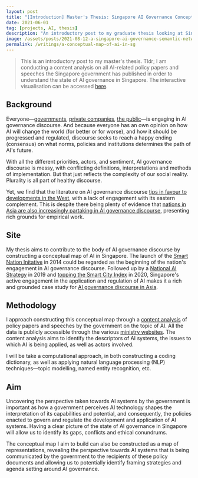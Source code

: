 ```yaml
---
layout: post
title: "[Introduction] Master's Thesis: Singapore AI Governance Concept Map"
date: 2021-06-01
tag: [projects, AI, thesis]
description: "An introductory post to my graduate thesis looking at Singapore's AI strategy."
image: /assets/posts/2021-08-12-a-singapore-ai-governance-semantic-network/sg-ai-conceptual-map.png
permalink: /writings/a-conceptual-map-of-ai-in-sg
---
```


> This is an introductory post to my master's thesis. Tldr; I am conducting a content analysis on all AI-related policy papers and speeches the Singapore government has published in order to understand the state of AI governance in Singapore. The interactive visualisation can be accessed [here](https://vnck.xyz/singapore-ai-governance-concept-map/).
## Background

Everyone—[governments](https://www.gov.uk/guidance/data-ethics-and-ai-guidance-landscape), [private companies](https://ai.google/static/documents/perspectives-on-issues-in-ai-governance.pdf), [the public](https://www.codedbias.com/)—is engaging in AI governance discourse. And because everyone has an own opinion on how AI will change the world (for better or for worse), and how it should be progressed and regulated, discourse seeks to reach a happy ending (consensus) on what norms, policies and institutions determines the path of AI's future.

With all the different priorities, actors, and sentiment, AI governance discourse is messy, with conflicting definitions, interpretations and methods of implementation. But that just reflects the complexity of our social reality. Plurality is all part of healthy discourse.

Yet, we find that the literature on AI governance discourse [tips in favour to developments in the West](https://www.aies-conference.com/2020/wp-content/papers/030.pdf), with a lack of engagement with its eastern complement. This is despite there being plenty of evidence that [nations in Asia are also increasingly partaking in AI governance discourse](https://link.springer.com/content/pdf/10.1007%2Fs13347-020-00402-x.pdf), presenting rich grounds for empirical work.

## Site

My thesis aims to contribute to the body of AI governance discourse by constructing a conceptual map of AI in Singapore. The launch of the [Smart Nation Initative](https://www.smartnation.gov.sg/whats-new/speeches/smart-nation-launch) in 2014 could be regarded as the beginning of the nation's engagement in AI governance discourse. Followed up by a [National AI Strategy](https://www.smartnation.gov.sg/why-Smart-Nation/NationalAIStrategy) in 2019 and [topping the Smart City Index](https://www.imd.org/news/updates/singapore-tops-new-citizen-centric-global-smart-city-index/) in 2020, Singapore's active engagement in the application and regulation of AI makes it a rich and grounded case study for [AI governance discourse in Asia](https://opengovasia.com/singapore-releases-first-artificial-intelligence-ai-governance-framework-in-asia/).

## Methodology

I approach constructing this conceptual map through a [content analysis](https://www.amazon.com/Content-Analysis-Introduction-Its-Methodology/dp/0761915451) of policy papers and speeches by the government on the topic of AI. All the data is publicly accessible through the various [ministry websites](https://www.sgdi.gov.sg/ministries). The content analysis aims to identify the descriptors of AI systems, the issues to which AI is being applied, as well as actors involved.

I will be take a computational approach, in both constructing a coding dictionary, as well as applying natural language processing (NLP) techniques—topic modelling, named entity recognition, etc.

## Aim

Uncovering the perspective taken towards AI systems by the government is important as how a government perceives AI technology shapes the interpretation of its capabilities and potential, and consequently, the policies enacted to govern and regulate the development and application of AI systems. Having a clear picture of the state of AI governance in Singapore will allow us to identify its gaps, conflicts and ethical conundrums.

The conceptual map I aim to build can also be constructed as a map of representations, revealing the perspective towards AI systems that is being communicated by the government to the recipients of these policy documents and allowing us to potentially identify framing strategies and agenda setting around AI governance.
